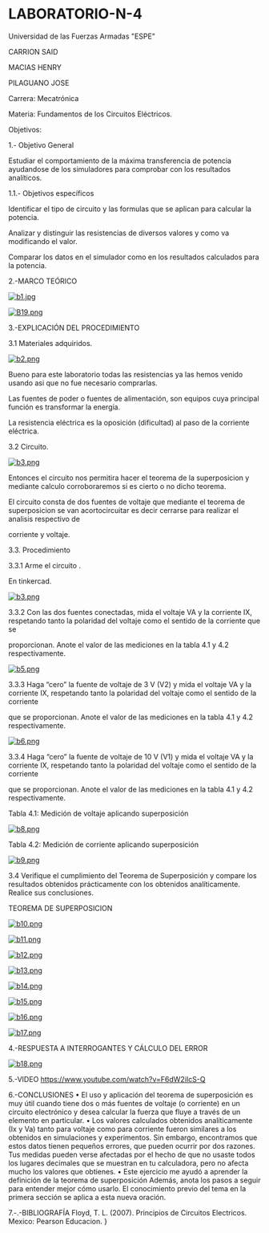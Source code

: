 # LABORATORIO-N-4

Universidad de las Fuerzas Armadas "ESPE"

CARRION SAID

MACIAS HENRY

PILAGUANO JOSE

Carrera: Mecatrónica

Materia: Fundamentos de los Circuitos Eléctricos.

Objetivos:

1.- Objetivo General

Estudiar el comportamiento de la máxima transferencia de potencia ayudandose de los simuladores para comprobar con los resultados analíticos.

1.1.- Objetivos específicos

Identificar el tipo de circuito y las formulas que se aplican para calcular la potencia.

Analizar y distinguir las resistencias de diversos valores y como va modificando el valor.

Comparar los datos en el simulador como en los resultados calculados para la potencia.

2.-MARCO TEÓRICO

[![b1.jpg](https://i.postimg.cc/NfgB3fpD/b1.jpg)](https://postimg.cc/G9SWYr0T)

[![B19.png](https://i.postimg.cc/9Q8rJNHW/B19.png)](https://postimg.cc/PCDXqyqc)

3.-EXPLICACIÓN DEL PROCEDIMIENTO

3.1 Materiales adquiridos.

[![b2.png](https://i.postimg.cc/htkwq2Kn/b2.png)](https://postimg.cc/21xTQFq9)

Bueno para este laboratorio todas las resistencias ya las hemos venido usando asi que no fue necesario comprarlas.

Las fuentes de poder o fuentes de alimentación, son equipos cuya principal función es transformar la energía.

La resistencia eléctrica es la oposición (dificultad) al paso de la corriente eléctrica.

3.2 Circuito.

[![b3.png](https://i.postimg.cc/SQccZVv8/b3.png)](https://postimg.cc/Lh6q5kR6)

Entonces el circuito nos permitira hacer el teorema de la superposicion y mediante calculo corroboraremos si es cierto o no dicho teorema.

El circuito consta de dos fuentes de voltaje que mediante el teorema de superposicion se van acortocircuitar es decir cerrarse para realizar el analisis respectivo de

corriente y voltaje.

3.3. Procedimiento

3.3.1 Arme el circuito .

En tinkercad.

[![b3.png](https://i.postimg.cc/SQccZVv8/b3.png)](https://postimg.cc/Lh6q5kR6)

3.3.2 Con las dos fuentes conectadas, mida el voltaje VA y la corriente IX, respetando tanto la polaridad del voltaje como el sentido de la corriente que se

proporcionan. Anote el valor de las mediciones en la tabla 4.1 y 4.2 respectivamente.

[![b5.png](https://i.postimg.cc/J0tVhtvC/b5.png)](https://postimg.cc/n98wRVn3)

3.3.3 Haga “cero” la fuente de voltaje de 3 V (V2) y mida el voltaje VA y la corriente IX, respetando tanto la polaridad del voltaje como el sentido de la corriente

que se proporcionan. Anote el valor de las mediciones en la tabla 4.1 y 4.2 respectivamente.

[![b6.png](https://i.postimg.cc/N0rxQtpC/b6.png)](https://postimg.cc/Lq2PVcdj)

3.3.4 Haga “cero” la fuente de voltaje de 10 V (V1) y mida el voltaje VA y la corriente IX, respetando tanto la polaridad del voltaje como el sentido de la corriente

que se proporcionan. Anote el valor de las mediciones en la tabla 4.1 y 4.2 respectivamente.

Tabla 4.1: Medición de voltaje aplicando superposición

[![b8.png](https://i.postimg.cc/g0d02qD9/b8.png)](https://postimg.cc/fV2sHdp5)

Tabla 4.2: Medición de corriente aplicando superposición

[![b9.png](https://i.postimg.cc/76tPXvyD/b9.png)](https://postimg.cc/zbW1XcBP)

3.4 Verifique el cumplimiento del Teorema de Superposición y compare los resultados obtenidos prácticamente con los obtenidos analíticamente. Realice sus conclusiones.

TEOREMA DE SUPERPOSICION

[![b10.png](https://i.postimg.cc/Z5Dh18MF/b10.png)](https://postimg.cc/zyWMhg5V)

[![b11.png](https://i.postimg.cc/rwHvh8Df/b11.png)](https://postimg.cc/9DG80Ht9)

[![b12.png](https://i.postimg.cc/8zx0RtY3/b12.png)](https://postimg.cc/Sn7dq7k7)

[![b13.png](https://i.postimg.cc/RCbQJqyp/b13.png)](https://postimg.cc/vDf6p8Q5)

[![b14.png](https://i.postimg.cc/15n0GsZm/b14.png)](https://postimg.cc/6yKGws3g)

[![b15.png](https://i.postimg.cc/5NhBpTxw/b15.png)](https://postimg.cc/YhxLCXL9)

[![b16.png](https://i.postimg.cc/JhmbCXH0/b16.png)](https://postimg.cc/Js6ybGqC)

[![b17.png](https://i.postimg.cc/t4FhckT8/b17.png)](https://postimg.cc/TKYLLrnc)

4.-RESPUESTA A INTERROGANTES Y CÁLCULO DEL ERROR

[![b18.png](https://i.postimg.cc/NLqWgbwZ/b18.png)](https://postimg.cc/wR2W2XMk)

5.-VIDEO
https://www.youtube.com/watch?v=F6dW2iIcS-Q

6.-CONCLUSIONES
• El uso y aplicación del teorema de superposición es muy útil cuando tiene dos o más fuentes de voltaje (o corriente) en un circuito electrónico y desea calcular la fuerza que fluye a través de un elemento en particular. • Los valores calculados obtenidos analíticamente (Ix y Va) tanto para voltaje como para corriente fueron similares a los obtenidos en simulaciones y experimentos. Sin embargo, encontramos que estos datos tienen pequeños errores, que pueden ocurrir por dos razones. Tus medidas pueden verse afectadas por el hecho de que no usaste todos los lugares decimales que se muestran en tu calculadora, pero no afecta mucho los valores que obtienes. • Este ejercicio me ayudó a aprender la definición de la teorema de superposición Además, anota los pasos a seguir para entender mejor cómo usarlo. El conocimiento previo del tema en la primera sección se aplica a esta nueva oración.

7.-.-BIBLIOGRAFÍA
Floyd, T. L. (2007). Principios de Circuitos Electricos. Mexico: Pearson Educacion. }
